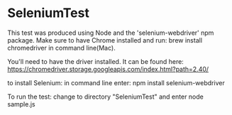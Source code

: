 # SeleniumTest

This test was produced using Node and the 'selenium-webdriver' npm package.
Make sure to have Chrome installed and run: brew install chromedriver
in command line(Mac).

You'll need to have the driver installed. It can be found here: https://chromedriver.storage.googleapis.com/index.html?path=2.40/

to install Selenium: in command line enter: npm install selenium-webdriver

To run the test: change to directory "SeleniumTest" and enter node sample.js
